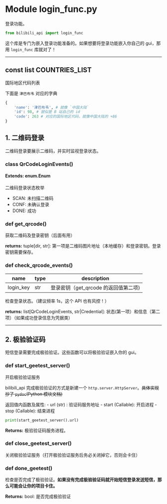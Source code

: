 # Module login_func.py

登录功能。

``` python
from bilibili_api import login_func
```

这个库是专门为嵌入登录功能准备的。如果想要将登录功能嵌入你自己的 gui，那用 `login_func` 库就对了！

---

## const list COUNTRIES_LIST

国际地区代码列表

下面是 `津巴布韦` 对应的字典

``` python
{
    'name': '津巴布韦', # 就像 `中国大陆`
    'id': 98, # 貌似是 B 站自己的 id
    'code': 263 # 对应的国际地区代码，就像中国大陆的 +86
}
```

## 1. 二维码登录

二维码登录要展示二维码，并实时监视登录状态。

### class QrCodeLoginEvents()

#### Extends: enum.Enum

二维码登录状态枚举

+ SCAN: 未扫描二维码
+ CONF: 未确认登录
+ DONE: 成功

### def get_qrcode()

获取二维码及登录密钥（后面有用）

**returns:** tuple[dir, str]: 第一项是二维码图片地址（本地缓存）和登录密钥。登录密钥需要保存。

### def check_qrcode_events()

| name | type | description |
| - | - | - |
| login_key | str | 登录密钥（get_qrcode 的返回值第二项) |

检查登录状态。（建议频率 1s，这个 API 也有风控！）

**returns:** list[QrCodeLoginEvents, str|Credential]: 状态(第一项）和信息（第二项）（如果成功登录信息为凭据类）

---

## 2. 极验验证码

短信登录需要完成极验验证。这些函数可以将极验验证嵌入你的 gui。

### def start_geetest_server()

开启极验验证服务

bilibili_api 完成极验验证的方式是新建一个 `http.server.HttpServer`。~~具体实现抄了 `pydoc`(Python 模块文档)~~

返回值内函数及属性: 
    - url   (str)     : 验证码服务地址
    - start (Callable): 开启进程
    - stop  (Callable): 结束进程

``` python
print(start_geetest_server().url)
```

**Returns:** 极验验证码服务进程。

### def close_geetest_server()

关闭极验验证服务（打开极验验证服务后务必关闭掉它，否则会卡住）

### def done_geetest()

检查是否完成了极验验证。**如果没有完成极验验证码就开始短信登录发送短信，那么可能会让你的项目卡住。**

**Returns:** bool: 是否完成极验验证
